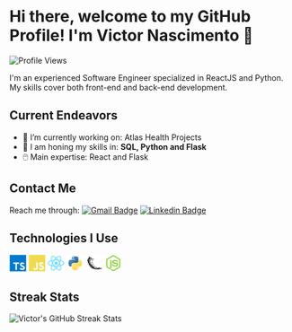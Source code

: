 # Hi there, welcome to my GitHub Profile! I'm Victor Nascimento 👋

![Profile Views](https://komarev.com/ghpvc/?username=VictorHugoBN&color=blueviolet)

I'm an experienced Software Engineer specialized in ReactJS and Python. My skills cover both front-end and back-end development.

## Current Endeavors 

- 🔭 I’m currently working on: Atlas Health Projects
- 🌱 I am honing my skills in: **SQL, Python and Flask**
- 🖱️ Main expertise: React and Flask

## Contact Me 

Reach me through:
[![Gmail Badge](https://img.shields.io/badge/-hugobn.victor@gmail.com-fc0b03?style=for-the-badge&logo=Gmail&logoColor=white&link=mailto:hugobn.victor@gmail.com)](mailto:hugobn.victor@gmail.com)
[![Linkedin Badge](https://img.shields.io/badge/-linkedin-%230077B5?style=for-the-badge&logo=linkedin&logoColor=white)](https://www.linkedin.com/in/dev-victor-nascimento/)

## Technologies I Use

<code><img height="30" src="https://raw.githubusercontent.com/devicons/devicon/master/icons/typescript/typescript-plain.svg"></code>
<code><img height="30" src="https://raw.githubusercontent.com/devicons/devicon/master/icons/javascript/javascript-plain.svg"></code>
<code><img height="30" src="https://raw.githubusercontent.com/devicons/devicon/master/icons/react/react-original.svg"></code>
<code><img height="30" src="https://github.com/devicons/devicon/blob/master/icons/python/python-original.svg"></code>
<code><img height="30" src="https://github.com/devicons/devicon/blob/master/icons/flask/flask-original.svg"></code>
<code><img height="30" src="https://github.com/devicons/devicon/blob/master/icons/nodejs/nodejs-original.svg"></code>

## Streak Stats

![Victor's GitHub Streak Stats](https://github-readme-streak-stats.herokuapp.com/?user=VictorHugoBN&theme=dark&hide_border=true&background=0D1117&stroke=0000&ring=5391FE&fire=BE91F2&currStreakNum=FFFFFF&sideNums=58A6FF&currStreakLabel=FFFFFF&sideLabels=FFFFFF&dates=58A6FF)

